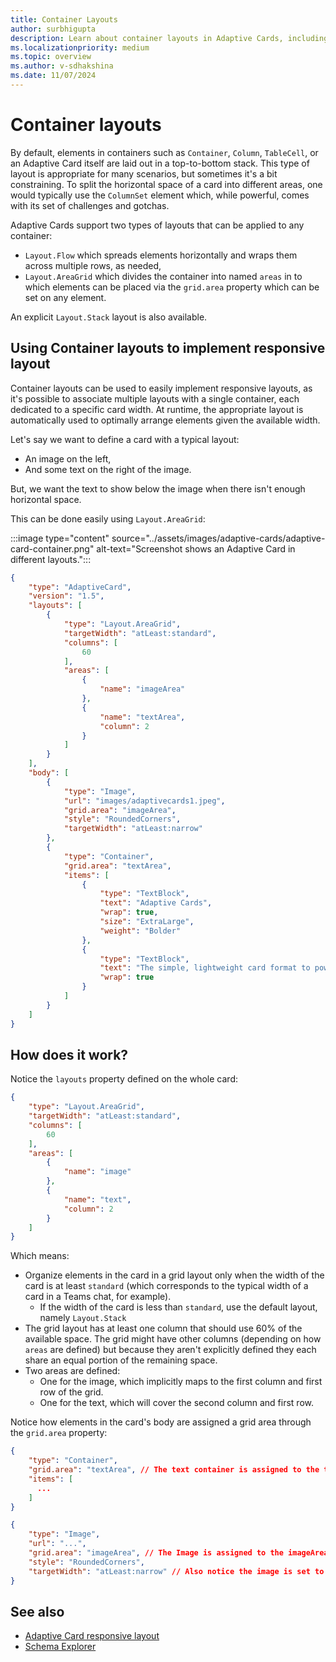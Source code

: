 ```yaml
---
title: Container Layouts
author: surbhigupta
description: Learn about container layouts in Adaptive Cards, including `Layout.Flow`, `Layout.AreaGrid`, and `Layout.Stack`, to create responsive and flexible card designs.
ms.localizationpriority: medium
ms.topic: overview
ms.author: v-sdhakshina
ms.date: 11/07/2024
---
```


# Container layouts

By default, elements in containers such as `Container`, `Column`, `TableCell`, or an Adaptive Card itself are laid out in a top-to-bottom stack. This type of layout is appropriate for many scenarios, but sometimes it's a bit constraining. To split the horizontal space of a card into different areas, one would typically use the `ColumnSet` element which, while powerful, comes with its set of challenges and gotchas.

Adaptive Cards support two types of layouts that can be applied to any container:

* `Layout.Flow` which spreads elements horizontally and wraps them across multiple rows, as needed,
* `Layout.AreaGrid` which divides the container into named `areas` in to which elements can be placed via the `grid.area` property which can be set on any element.

An explicit `Layout.Stack` layout is also available.

## Using Container layouts to implement responsive layout

Container layouts can be used to easily implement responsive layouts, as it's possible to associate multiple layouts with a single container, each dedicated to a specific card width. At runtime, the appropriate layout is automatically used to optimally arrange elements given the available width.

Let's say we want to define a card with a typical layout:

* An image on the left,
* And some text on the right of the image.

But, we want the text to show below the image when there isn't enough horizontal space.

This can be done easily using `Layout.AreaGrid`:

:::image type="content" source="../assets/images/adaptive-cards/adaptive-card-container.png" alt-text="Screenshot shows an Adaptive Card in different layouts.":::

```json
{
    "type": "AdaptiveCard",
    "version": "1.5",
    "layouts": [
        {
            "type": "Layout.AreaGrid",
            "targetWidth": "atLeast:standard",
            "columns": [
                60
            ],
            "areas": [
                {
                    "name": "imageArea"
                },
                {
                    "name": "textArea",
                    "column": 2
                }
            ]
        }
    ],
    "body": [
        {
            "type": "Image",
            "url": "images/adaptivecards1.jpeg",
            "grid.area": "imageArea",
            "style": "RoundedCorners",
            "targetWidth": "atLeast:narrow"
        },
        {
            "type": "Container",
            "grid.area": "textArea",
            "items": [
                {
                    "type": "TextBlock",
                    "text": "Adaptive Cards",
                    "wrap": true,
                    "size": "ExtraLarge",
                    "weight": "Bolder"
                },
                {
                    "type": "TextBlock",
                    "text": "The simple, lightweight card format to power your ideas.",
                    "wrap": true
                }
            ]
        }
    ]
}
```

## How does it work?

Notice the `layouts` property defined on the whole card:

```json
{
    "type": "Layout.AreaGrid",
    "targetWidth": "atLeast:standard",
    "columns": [
        60
    ],
    "areas": [
        {
            "name": "image"
        },
        {
            "name": "text",
            "column": 2
        }
    ]
}
```

Which means:

* Organize elements in the card in a grid layout only when the width of the card is at least `standard` (which corresponds to the typical width of a card in a Teams chat, for example).
  * If the width of the card is less than `standard`, use the default layout, namely `Layout.Stack`
* The grid layout has at least one column that should use 60% of the available space. The grid might have other columns (depending on how `areas` are defined) but because they aren't explicitly defined they each share an equal portion of the remaining space.
* Two areas are defined:
  * One for the image, which implicitly maps to the first column and first row of the grid.
  * One for the text, which will cover the second column and first row.

Notice how elements in the card's body are assigned a grid area through the `grid.area` property:

```json
{
    "type": "Container",
    "grid.area": "textArea", // The text container is assigned to the textArea
    "items": [
      ...
    ]
}
```

```json
{
    "type": "Image",
    "url": "...",
    "grid.area": "imageArea", // The Image is assigned to the imageArea
    "style": "RoundedCorners",
    "targetWidth": "atLeast:narrow" // Also notice the image is set to not display at all at the "very narrow" width
}
```

## See also

* [Adaptive Card responsive layout](cards/cards-format.md#adaptive-card-responsive-layout)
* [Schema Explorer](https://adaptivecards.io/explorer/AdaptiveCard.html)
